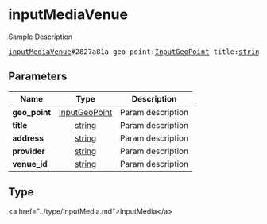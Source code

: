 # inputMediaVenue

Sample Description

<pre>
<a href="../constructor/inputMediaVenue.md">inputMediaVenue</a>#2827a81a geo_point:<a href="../type/InputGeoPoint.md">InputGeoPoint</a> title:<a href="../type/string.md">string</a> address:<a href="../type/string.md">string</a> provider:<a href="../type/string.md">string</a> venue_id:<a href="../type/string.md">string</a> = <a href="../type/InputMedia.md">InputMedia</a>;
</pre>

## Parameters

| Name | Type | Description |
|------|:----:|-------------|
| **geo_point** | <a href="../type/InputGeoPoint.md">InputGeoPoint</a> | Param description |
| **title** | <a href="../type/string.md">string</a> | Param description |
| **address** | <a href="../type/string.md">string</a> | Param description |
| **provider** | <a href="../type/string.md">string</a> | Param description |
| **venue_id** | <a href="../type/string.md">string</a> | Param description |

## Type

&lt;a href=&#34;../type/InputMedia.md&#34;&gt;InputMedia&lt;/a&gt;

